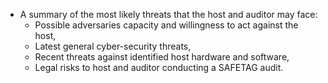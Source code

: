 
  * A summary of the most likely threats that the host and auditor may face:
      * Possible adversaries capacity and willingness to act against the host,
      * Latest general cyber-security threats,
      * Recent threats against identified host hardware and software,
      * Legal risks to host and auditor conducting a SAFETAG audit.

